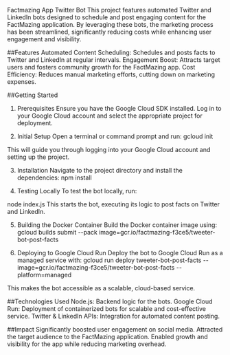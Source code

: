 Factmazing App Twitter Bot
This project features automated Twitter and LinkedIn bots designed to schedule and post engaging content for the FactMazing application. By leveraging these bots, the marketing process has been streamlined, significantly reducing costs while enhancing user engagement and visibility.

##Features
Automated Content Scheduling: Schedules and posts facts to Twitter and LinkedIn at regular intervals.
Engagement Boost: Attracts target users and fosters community growth for the FactMazing app.
Cost Efficiency: Reduces manual marketing efforts, cutting down on marketing expenses.

##Getting Started
1. Prerequisites
Ensure you have the Google Cloud SDK installed.
Log in to your Google Cloud account and select the appropriate project for deployment.

2. Initial Setup
Open a terminal or command prompt and run:
gcloud init

This will guide you through logging into your Google Cloud account and setting up the project.

3. Installation
Navigate to the project directory and install the dependencies:
npm install

4. Testing Locally
To test the bot locally, run:

node index.js
This starts the bot, executing its logic to post facts on Twitter and LinkedIn.

5. Building the Docker Container
Build the Docker container image using:
gcloud builds submit --pack image=gcr.io/factmazing-f3ce5/tweeter-bot-post-facts

6. Deploying to Google Cloud Run
Deploy the bot to Google Cloud Run as a managed service with:
gcloud run deploy tweeter-bot-post-facts --image=gcr.io/factmazing-f3ce5/tweeter-bot-post-facts --platform=managed

This makes the bot accessible as a scalable, cloud-based service.

##Technologies Used
Node.js: Backend logic for the bots.
Google Cloud Run: Deployment of containerized bots for scalable and cost-effective service.
Twitter & LinkedIn APIs: Integration for automated content posting.


##Impact
Significantly boosted user engagement on social media.
Attracted the target audience to the FactMazing application.
Enabled growth and visibility for the app while reducing marketing overhead.
